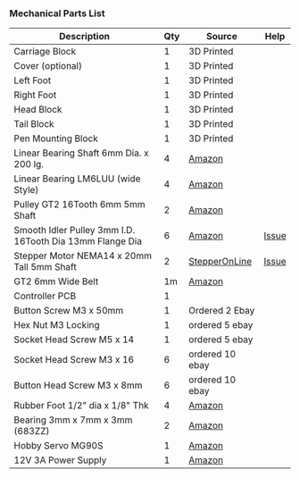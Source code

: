 ### Mechanical Parts List

| Description                                              | Qty  | Source                                                       | Help                                                         |
| -------------------------------------------------------- | ---- | ------------------------------------------------------------ | ------------------------------------------------------------ |
| Carriage Block                                           | 1    | 3D Printed                                                   |                                                              |
| Cover (optional)                                         | 1    | 3D Printed                                                   |                                                              |
| Left Foot                                                | 1    | 3D Printed                                                   |                                                              |
| Right Foot                                               | 1    | 3D Printed                                                   |                                                              |
| Head Block                                               | 1    | 3D Printed                                                   |                                                              |
| Tail Block                                               | 1    | 3D Printed                                                   |                                                              |
| Pen Mounting Block                                       | 1    | 3D Printed                                                   |                                                              |
| Linear Bearing Shaft 6mm Dia. x 200 lg.                  | 4    | [Amazon](<https://www.amazon.com/ReliaBot-inches-Hardened-Chrome-Plated/dp/B07R16DRVY>) |                                                              |
| Linear Bearing LM6LUU (wide Style)                       | 4    | [Amazon](<https://www.amazon.com/uxcell-LM6LUU-6mmx12mmx35mm-Bushing-Bearing/dp/B01N3MO4FA>) |                                                              |
| Pulley GT2 16Tooth 6mm 5mm Shaft                         | 2    | [Amazon](<https://www.amazon.com/WINGONEER-Aluminum-Timing-Pulley-Printer/dp/B077YHJHVH>) |                                                              |
| Smooth Idler Pulley 3mm I.D. 16Tooth Dia 13mm Flange Dia | 6    | [Amazon](<https://www.amazon.com/BALITENSEN-Smooth-Pulley-Toothless-Printer/dp/B077GXV7BJ>) | [Issue](https://github.com/bdring/midTbot_esp32/issues/3)    |
| Stepper Motor NEMA14 x 20mm Tall 5mm Shaft               | 2    | [StepperOnLine](<https://www.omc-stepperonline.com/nema-14-stepper-motor/nema-14-bipolare-1-8deg-5ncm-7-08oz-in-0-4a-10v-35x35x20mm-4-fili.html>) | [Issue](<https://github.com/bdring/midTbot_esp32/issues/10>) |
| GT2 6mm Wide Belt                                        | 1m   | [Amazon](<https://www.amazon.com/Mercurry-Meters-timing-Rostock-GT2-6mm/dp/B071K8HYB4>) |                                                              |
| Controller PCB                                           | 1    |                                                              |                                                              |
| Button Screw M3 x 50mm                                   | 1    | Ordered 2 Ebay                                                             |                                                              |
| Hex Nut M3 Locking                                       | 1    |  ordered 5 ebay                                                            |                                                              |
| Socket Head Screw M5 x 14                                | 1    |   ordered 5 ebay                                                           |                                                              |
| Socket Head Screw M3 x 16                                | 6    | ordered 10 ebay                                                             |                                                              |
| Button Head Screw M3 x 8mm                               | 6    |  ordered 10 ebay                                                            |                                                              |
| Rubber Foot 1/2" dia x 1/8" Thk                          | 4    | [Amazon](<https://www.amazon.com/Self-Stick-Noise-Dampening-Bumpers-12-pieces/dp/B001WAK6DS>) |                                                              |
| Bearing 3mm x 7mm x 3mm (683ZZ)                          | 2    | [Amazon](<https://www.amazon.com/gp/product/B00ZHSR2QU>)     |                                                              |
| Hobby Servo MG90S                                        | 1    | [Amazon](https://www.amazon.com/s?k=mg90)                    |                                                              |
| 12V 3A Power Supply                                      | 1    | [Amazon](https://www.amazon.com/Adapter-100-240V-Transformers-Switching-Wireless/dp/B073WSWT34) |                                                              |
